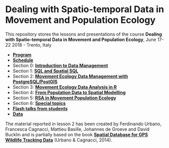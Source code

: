 # Dealing with Spatio-temporal Data in Movement and Population Ecology
This repository stores the lessons and presentations of the course **Dealing with Spatio-temporal Data in Movement and Population Ecology**, June 17-22 2018 - Trento, Italy

* **[Program](https://github.com/feurbano/data_management_2018/blob/master/program.md)**
* **[Schedule](https://github.com/feurbano/data_management_2018/blob/master/schedule.md)**
* Section 0: **[Introduction to Data Management](https://github.com/feurbano/data_management_2018/tree/master/sections/section_0)**
* Section 1: **[SQL and Spatial SQL](https://github.com/feurbano/data_management_2018/tree/master/sections/section_1)**
* Section 2: **[Movement Ecology Data Management with PostgreSQL/PostGIS](https://github.com/feurbano/data_management_2018/blob/master/sections/section_2/l2_dbmovement.md)**
* Section 3: **[Movement Ecology Data Analysis in R](https://github.com/feurbano/data_management_2018/tree/master/sections/section_3)**
* Section 4: **[From Population Data to Spatial Modelling](https://github.com/feurbano/data_management_2018/tree/master/sections/section_4)**
* Section 5: **[RSA in Movement Population Ecology](https://github.com/feurbano/data_management_2018/tree/master/sections/section_5)**
* Section 6: **[Special topics](https://github.com/feurbano/data_management_2018/tree/master/sections/section_6)**
* **[Flash talks from students](https://github.com/feurbano/data_management_2018/tree/master/sections/flash_talks)**
* **[Data](https://github.com/feurbano/data_management_2018/raw/master/sections/data/tracking_db.zip)**

The material reported in lesson 2 has been created by Ferdinando Urbano, Francesca Cagnacci, Mattieu Basille, Johannes de Groeve and David Bucklin and is partially based on the book **[Spatial Database for GPS Wildlife Tracking Data](https://www.springer.com/us/book/9783319037424)** (Urbano & Cagnacci, 2014).
